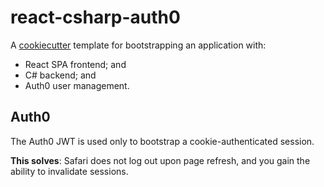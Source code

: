 # react-csharp-auth0

A [cookiecutter](https://github.com/cookiecutter/cookiecutter) template for
bootstrapping an application with:

- React SPA frontend; and
- C# backend; and
- Auth0 user management.

## Auth0

The Auth0 JWT is used only to bootstrap a cookie-authenticated session.

**This solves**: Safari does not log out upon page refresh, and you gain the
ability to invalidate sessions.

